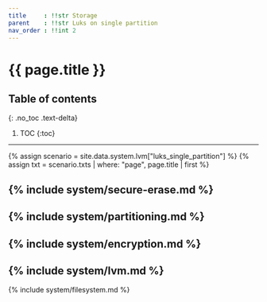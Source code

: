 ```yaml
---
title     : !!str Storage
parent    : !!str Luks on single partition
nav_order : !!int 2
---
```


# {{ page.title }}

## Table of contents
{: .no_toc .text-delta}

1. TOC
{:toc}

---

{% assign scenario = site.data.system.lvm["luks_single_partition"] %}
{% assign txt = scenario.txts | where: "page", page.title | first %}

{% include system/secure-erase.md %}
---
{% include system/partitioning.md %}
---
{% include system/encryption.md %}
---
{% include system/lvm.md %}
---
{% include system/filesystem.md %}

